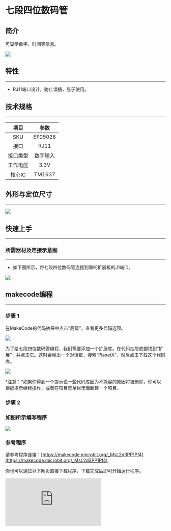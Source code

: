 # 七段四位数码管

## 简介
可显示数字、时间等信息。

![](https://wiki-media-ef.oss-cn-hongkong.aliyuncs.com//images/05026_01.png)

## 特性
---
- RJ11端口设计，防止误插，易于使用。
## 技术规格
---

项目 | 参数
:-: | :-:
SKU|EF05026
接口|RJ11
接口类型|数字输入
工作电压|3.3V
核心IC|TM1637




## 外形与定位尺寸
---


![](https://wiki-media-ef.oss-cn-hongkong.aliyuncs.com//images/05026_02.png)


## 快速上手
---

### 所需器材及连接示意图
---

- 如下图所示，将七段四位数码管连接到哪吒扩展板的J1端口。


![](https://wiki-media-ef.oss-cn-hongkong.aliyuncs.com//images/05026_03.png)

## makecode编程
---

### 步骤 1
在MakeCode的代码抽屉中点击“高级”，查看更多代码选项。

![](https://wiki-media-ef.oss-cn-hongkong.aliyuncs.com//images/05001_04.png)

为了给七段四位数码管编程，我们需要添加一个扩展库。在代码抽屉底部找到“扩展”，并点击它。这时会弹出一个对话框，搜索”PlanetX“，然后点击下载这个代码库。

![](https://wiki-media-ef.oss-cn-hongkong.aliyuncs.com//images/05001_05.png)

*注意：*如果你得到一个提示说一些代码库因为不兼容的原因将被删除，你可以根据提示继续操作，或者在项目菜单栏里面新建一个项目。
### 步骤 2
### 如图所示编写程序

![](https://wiki-media-ef.oss-cn-hongkong.aliyuncs.com//images/05026_06.png)


### 参考程序
请参考程序连接：[https://makecode.microbit.org/_MsL2d3PP1Pf4](https://makecode.microbit.org/_MsL2d3PP1Pf4)

你也可以通过以下网页直接下载程序，下载完成后即可开始运行程序。

<div
    style={{
        position: 'relative',
        paddingBottom: '60%',
        overflow: 'hidden',
    }}
>
    <iframe
        src="https://makecode.microbit.org/_MsL2d3PP1Pf4"
        frameborder="0"
        sandbox="allow-popups allow-forms allow-scripts allow-same-origin"
        style={{
            position: 'absolute',
            width: '100%',
            height: '100%',
        }}
    />
</div>
---

### 结果
- 通过七段四位数码管显示设定12.34。

## python编程
---


### 步骤 1
为了方便的使用python对行星系列传感进行编程，我们可以使用已经编写好的库[PlanetX_MicroPython]，只需要调用函数并修改参数即可实现对应的功能。

下载压缩包并解压[PlanetX_MicroPython](https://github.com/lionyhw/PlanetX_MicroPython/archive/master.zip)

推荐使用官方平台：[Python editor](https://python.microbit.org/v/2.0)进行编程

![](https://wiki-media-ef.oss-cn-hongkong.aliyuncs.com//images/05001_07.png)

为了给七段四位数码管编程，我们需要添加enum.py和nixietube.py两个文件。点击Load/Save，然后点击Show Files（1）下拉菜单，再点击Add file在本地找到下载并解压完成的PlanetX_MicroPython文件夹，从中选择enum.py和nixietube.py两个文件添加进来。

![](https://wiki-media-ef.oss-cn-hongkong.aliyuncs.com//images/05001_08.png)
![](https://wiki-media-ef.oss-cn-hongkong.aliyuncs.com//images/05001_09.png)
![](https://wiki-media-ef.oss-cn-hongkong.aliyuncs.com//images/05026_10.png)

### 步骤 2
### 参考程序
```
from microbit import *
from enum import *
from nixietube import *

tm = NIXIETUBE(J1)
n = 0
while n < 10000:
    tm.set_show_num(n)
    n += 1
```


### 结果
- 七段四位数码管显示从0计数到9999的数值。
## 相关案例
---

## 技术文档
---
